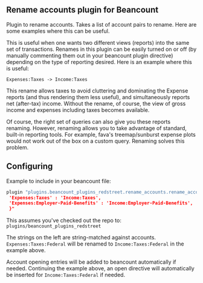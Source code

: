 Rename accounts plugin for Beancount
------------------------------------

Plugin to rename accounts. Takes a list of account pairs to rename. Here are some
examples where this can be useful.

This is useful when one wants two different views (reports) into the same set of
transactions. Renames in this plugin can be easily turned on or off (by manually
commenting them out in your beancount plugin directive) depending on the type of
reporting desired. Here is an example where this is useful:

`Expenses:Taxes -> Income:Taxes`

This rename allows taxes to avoid cluttering and dominating the Expense reports (and
thus rendering them less useful), and simultaneously reports net (after-tax) income.
Without the rename, of course, the view of gross income and expenses including taxes
becomes available.

Of course, the right set of queries can also give you these reports renaming. However,
renaming allows you to take advantage of standard, built-in reporting tools. For
example, fava's treemap/sunburst expense plots would not work out of the box on a
custom query. Renaming solves this problem.


Configuring
-----------

Example to include in your beancount file:

```python
plugin "plugins.beancount_plugins_redstreet.rename_accounts.rename_accounts" "{
 'Expenses:Taxes' : 'Income:Taxes',
 'Expenses:Employer-Paid-Benefits' : 'Income:Employer-Paid-Benefits',
 }"
```

This assumes you've checked out the repo to: `plugins/beancount_plugins_redstreet`

The strings on the left are string-matched against accounts. `Expenses:Taxes:Federal`
will be renamed to `Income:Taxes:Federal` in the example above.

Account opening entries will be added to beancount automatically if needed. Continuing
the example above, an open directive will automatically be inserted for
`Income:Taxes:Federal` if needed.
